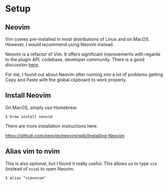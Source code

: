 # Setup

## Neovim
Vim comes pre-installed in most distributions of Linux and on MacOS. However, I would recommend using Neovim instead.


Neovim is a refactor of Vim. It offers significant improvements with regards to the plugin API, codebase, developer community. There is a good discussion [here](https://geoff.greer.fm/2015/01/15/why-neovim-is-better-than-vim/).


For me, I found out about Neovim after running into a lot of problems getting Copy and Paste with the global clipboard to work properly.

## Install Neovim

On MacOS, simply use Homebrew:
```
$ brew install neovim
```

There are more installation instructions here:

https://github.com/neovim/neovim/wiki/Installing-Neovim

## Alias vim to nvim
This is also optional, but I found it really useful. This allows us to type `vim` (instead of `nvim`) to open Neovim.
```
$ alias "vim=nvim"
```


